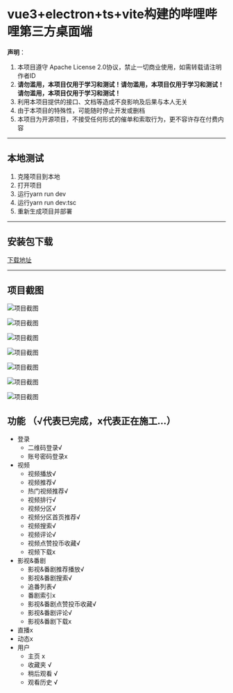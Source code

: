 # vue3+electron+ts+vite构建的哔哩哔哩第三方桌面端
**声明**：

1. 本项目遵守 Apache License 2.0协议，禁止一切商业使用，如需转载请注明作者ID
2. **请勿滥用，本项目仅用于学习和测试！请勿滥用，本项目仅用于学习和测试！请勿滥用，本项目仅用于学习和测试！**
3. 利用本项目提供的接口、文档等造成不良影响及后果与本人无关
4. 由于本项目的特殊性，可能随时停止开发或删档
5. 本项目为开源项目，不接受任何形式的催单和索取行为，更不容许存在付费内容

---
## 本地测试
1. 克隆项目到本地
2. 打开项目
3. 运行yarn run dev 
4. 运行yarn run dev:tsc
5. 重新生成项目并部署
---
## 安装包下载
[下载地址](https://github.com/lbw1998/bilibili-desktop/releases/tag/v0.0.1beat)

---
## 项目截图
![项目截图](https://github.com/lbw1998/file/blob/main/bilibili-desktop/img/1.png)

![项目截图](https://github.com/lbw1998/file/blob/main/bilibili-desktop/img/2.png)

![项目截图](https://github.com/lbw1998/file/blob/main/bilibili-desktop/img/3.png)

![项目截图](https://github.com/lbw1998/file/blob/main/bilibili-desktop/img/4.png)

![项目截图](https://github.com/lbw1998/file/blob/main/bilibili-desktop/img/5.png)

![项目截图](https://github.com/lbw1998/file/blob/main/bilibili-desktop/img/6.png)

![项目截图](https://github.com/lbw1998/file/blob/main/bilibili-desktop/img/7.png)

## 功能 （√代表已完成，x代表正在施工...）
- 登录
  - 二维码登录√
  - 账号密码登录x
- 视频
  - 视频播放√
  - 视频推荐√
  - 热门视频推荐√
  - 视频排行√
  - 视频分区√
  - 视频分区首页推荐√
  - 视频搜索√
  - 视频评论√
  - 视频点赞投币收藏√
  - 视频下载x
- 影视&番剧
  - 影视&番剧推荐播放√
  - 影视&番剧搜索√
  - 追番列表√
  - 番剧索引x
  - 影视&番剧点赞投币收藏√
  - 影视&番剧评论√
  - 影视&番剧下载x
- 直播x
- 动态x
- 用户
  - 主页 x
  - 收藏夹 √
  - 稍后观看 √
  - 观看历史 √
